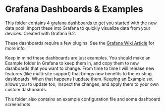 # Grafana Dashboards & Examples

This folder contains 4 grafana dashboards to get you started with the new data pool.
Import these into Grafana to quickly visualize data from your devices.
Created with Grafana 6.2.

These dashboards require a few plugins.
See the [Grafana Wiki Article](https://github.com/davidnewhall/unifi-poller/wiki/Grafana) for more info.

Keep in mind these dashboards are just examples. You should make an Example folder
in Grafana to keep them in, and copy them to new dashboards that you want to change.
From time to time I will release new features (like multi-site support) that brings
new benefits to the existing dashboards. When that happens I update them.
Keeping an Example set allows you to update too, inspect the changes, and apply them
to your own custom dashboards.

This folder also contains an example configuration file and some dashboard screenshots.
